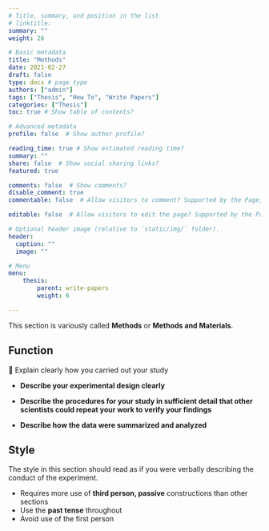 ```yaml
---
# Title, summary, and position in the list
# linktitle: 
summary: ""
weight: 26

# Basic metadata
title: "Methods"
date: 2021-02-27
draft: false
type: docs # page type
authors: ["admin"]
tags: ["Thesis", "How To", "Write Papers"]
categories: ["Thesis"]
toc: true # Show table of contents?

# Advanced metadata
profile: false  # Show author profile?

reading_time: true # Show estimated reading time?
summary: ""
share: false  # Show social sharing links?
featured: true

comments: false  # Show comments?
disable_comment: true
commentable: false  # Allow visitors to comment? Supported by the Page, Post, and Docs content types.

editable: false  # Allow visitors to edit the page? Supported by the Page, Post, and Docs content types.

# Optional header image (relative to `static/img/` folder).
header:
  caption: ""
  image: ""

# Menu
menu: 
    thesis:
        parent: write-papers
        weight: 6

---
```


This section is variously called **Methods** or **Methods and Materials**.

## Function

🎯 Explain clearly how you carried out your study

- **Describe your experimental design clearly**
- **Describe the procedures for your study in sufficient detail that other scientists could repeat your work to verify your findings**

- **Describe how the data were summarized and analyzed**

## Style

The style in this section should read as if you were verbally describing the conduct of the experiment.

- Requires more use of **third person, passive** constructions than other sections
- Use the **past tense** throughout
- Avoid use of the first person